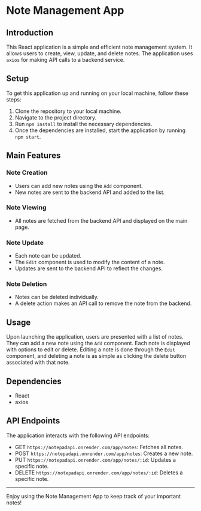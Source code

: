 # Note Management App

## Introduction

This React application is a simple and efficient note management system. It allows users to create, view, update, and delete notes. The application uses `axios` for making API calls to a backend service.

## Setup

To get this application up and running on your local machine, follow these steps:

1. Clone the repository to your local machine.
2. Navigate to the project directory.
3. Run `npm install` to install the necessary dependencies.
4. Once the dependencies are installed, start the application by running `npm start`.

## Main Features

### Note Creation

- Users can add new notes using the `Add` component.
- New notes are sent to the backend API and added to the list.

### Note Viewing

- All notes are fetched from the backend API and displayed on the main page.

### Note Update

- Each note can be updated.
- The `Edit` component is used to modify the content of a note.
- Updates are sent to the backend API to reflect the changes.

### Note Deletion

- Notes can be deleted individually.
- A delete action makes an API call to remove the note from the backend.

## Usage

Upon launching the application, users are presented with a list of notes. They can add a new note using the `Add` component. Each note is displayed with options to edit or delete. Editing a note is done through the `Edit` component, and deleting a note is as simple as clicking the delete button associated with that note.

## Dependencies

- React
- axios

## API Endpoints

The application interacts with the following API endpoints:

- GET `https://notepadapi.onrender.com/app/notes`: Fetches all notes.
- POST `https://notepadapi.onrender.com/app/notes`: Creates a new note.
- PUT `https://notepadapi.onrender.com/app/notes/:id`: Updates a specific note.
- DELETE `https://notepadapi.onrender.com/app/notes/:id`: Deletes a specific note.

---

Enjoy using the Note Management App to keep track of your important notes!
